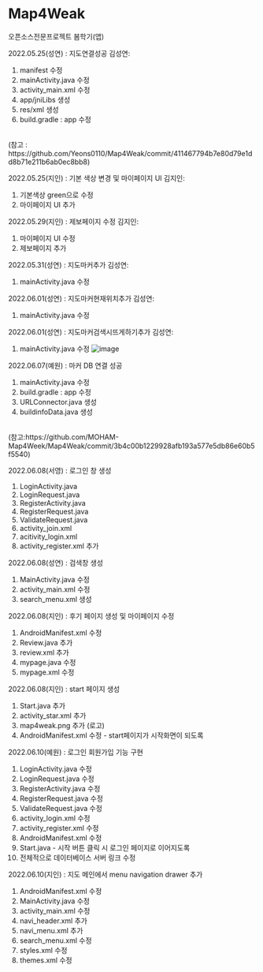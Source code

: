 # Map4Weak
오픈소스전문프로젝트 봄학기(앱)


2022.05.25(성연) :  지도연결성공
김성연:

1. manifest 수정
2. mainActivity.java 수정
3. activity_main.xml 수정
4. app/jniLibs 생성
5. res/xml 생성
6. build.gradle : app 수정 
<br>
(참고 : https://github.com/Yeons0110/Map4Weak/commit/411467794b7e80d79e1dd8b71e211b6ab0ec8bb8)

2022.05.25(지인) : 기본 색상 변경 및 마이페이지 UI
김지인:

1. 기본색상 green으로 수정
2. 마이페이지 UI 추가


2022.05.29(지인) : 제보페이지 수정
김지인:

1. 마이페이지 UI 수정
2. 제보페이지 추가


2022.05.31(성연) :  지도마커추가
김성연:

1. mainActivity.java 수정


2022.06.01(성연) :  지도마커현재위치추가
김성연:

1. mainActivity.java 수정

2022.06.01(성연) :  지도마커검색시뜨게하기추가
김성연:

1. mainActivity.java 수정
       ![image](https://user-images.githubusercontent.com/74572293/171294869-8e406d8f-f78d-48b6-84e4-84938aa3deac.png)


2022.06.07(예원) : 마커 DB 연결 성공
1. mainActivity.java 수정
2. build.gradle : app 수정
3. URLConnector.java 생성
4. buildinfoData.java 생성 
<br>
(참고:https://github.com/MOHAM-Map4Week/Map4Weak/commit/3b4c00b1229928afb193a577e5db86e60b5f5540)


2022.06.08(서영) : 로그인 창 생성
1. LoginActivity.java
2. LoginRequest.java
3. RegisterActivity.java
4. RegisterRequest.java
5. ValidateRequest.java
6. activity_join.xml
7. acitivity_login.xml
8. activity_register.xml
추가

2022.06.08(성연) : 검색창 생성
1. MainActivity.java 수정
2. activity_main.xml 수정
3. search_menu.xml 생성

2022.06.08(지인) : 후기 페이지 생성 및 마이페이지 수정
1. AndroidManifest.xml 수정
2. Review.java 추가
3. review.xml 추가
4. mypage.java 수정
5. mypage.xml 수정

2022.06.08(지인) : start 페이지 생성
1. Start.java 추가
2. activity_star.xml 추가
3. map4weak.png 추가 (로고)
4. AndroidManifest.xml 수정 - start페이지가 시작화면이 되도록


2022.06.10(예원) : 로그인 회원가입 기능 구현
1. LoginActivity.java 수정
2. LoginRequest.java 수정
3. RegisterActivity.java 수정
4. RegisterRequest.java 수정
5. ValidateRequest.java 수정
6. activity_login.xml 수정
7. activity_register.xml 수정
8. AndroidManifest.xml 수정
9. Start.java - 시작 버튼 클릭 시 로그인 페이지로 이어지도록
10. 전체적으로 데이터베이스 서버 링크 수정

2022.06.10(지인) : 지도 메인에서 menu navigation drawer 추가
1. AndroidManifest.xml 수정
2. MainActivity.java 수정 
3. activity_main.xml 수정
4. navi_header.xml 추가
5. navi_menu.xml 추가
6. search_menu.xml 수정
7. styles.xml 수정
8. themes.xml 수정
